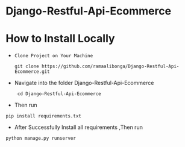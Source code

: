 # Django-Restful-Api-Ecommerce


# How to Install Locally 

- ```Clone Project on Your Machine```
  ```
  git clone https://github.com/ramaalibonga/Django-Restful-Api-Ecommerce.git
  ```

- Navigate into the folder Django-Restful-Api-Ecommerce
  ```
   cd Django-Restful-Api-Ecommerce
  ```

- Then run 
```
pip install requirements.txt

```

- After Successfully Install all requirements  ,Then run
```
python manage.py runserver

```




